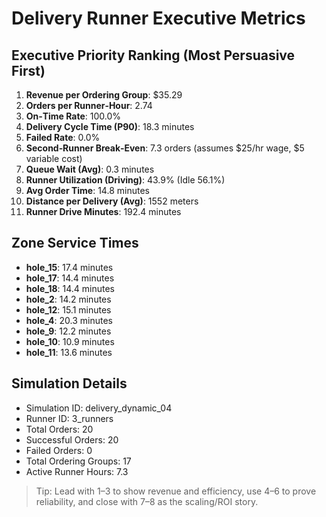 # Delivery Runner Executive Metrics

## Executive Priority Ranking (Most Persuasive First)
1. **Revenue per Ordering Group**: $35.29
2. **Orders per Runner‑Hour**: 2.74
3. **On‑Time Rate**: 100.0%
4. **Delivery Cycle Time (P90)**: 18.3 minutes
5. **Failed Rate**: 0.0%
6. **Second‑Runner Break‑Even**: 7.3 orders (assumes $25/hr wage, $5 variable cost)
7. **Queue Wait (Avg)**: 0.3 minutes
8. **Runner Utilization (Driving)**: 43.9% (Idle 56.1%)
9. **Avg Order Time**: 14.8 minutes
10. **Distance per Delivery (Avg)**: 1552 meters
11. **Runner Drive Minutes**: 192.4 minutes

## Zone Service Times
- **hole_15**: 17.4 minutes
- **hole_17**: 14.4 minutes
- **hole_18**: 14.4 minutes
- **hole_2**: 14.2 minutes
- **hole_12**: 15.1 minutes
- **hole_4**: 20.3 minutes
- **hole_9**: 12.2 minutes
- **hole_10**: 10.9 minutes
- **hole_11**: 13.6 minutes


## Simulation Details
- Simulation ID: delivery_dynamic_04
- Runner ID: 3_runners
- Total Orders: 20
- Successful Orders: 20
- Failed Orders: 0
- Total Ordering Groups: 17
- Active Runner Hours: 7.3

> Tip: Lead with 1–3 to show revenue and efficiency, use 4–6 to prove reliability, and close with 7–8 as the scaling/ROI story.

